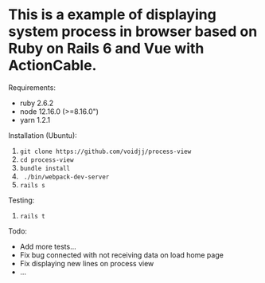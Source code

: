 # This is a example of displaying system process in browser based on Ruby on Rails 6 and Vue with ActionCable.

Requirements:
* ruby 2.6.2
* node 12.16.0 (>=8.16.0")
* yarn 1.2.1

Installation (Ubuntu):
1. ```git clone https://github.com/voidjj/process-view```
2. ``` cd process-view ```
3. ```bundle install```
4. ``` ./bin/webpack-dev-server```
5.  ```rails s```


Testing:
1. ```rails t```

Todo:
* Add more tests...
* Fix bug connected with not receiving data on load home page
* Fix displaying new lines on process view
* ...
